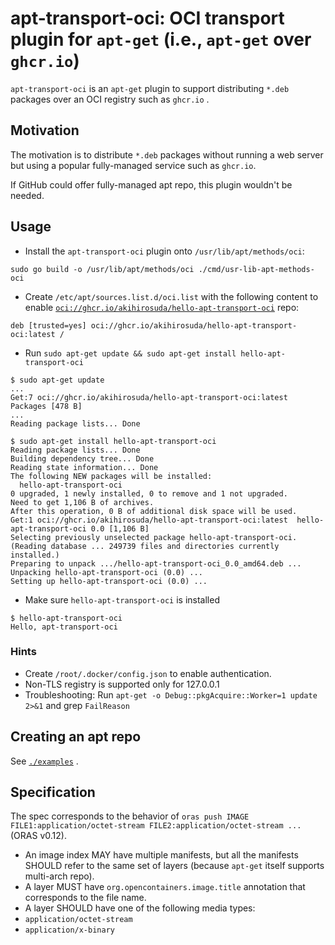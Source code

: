 # apt-transport-oci: OCI transport plugin for `apt-get` (i.e., `apt-get` over `ghcr.io`)

`apt-transport-oci` is an `apt-get` plugin to support distributing `*.deb` packages over an OCI registry such as `ghcr.io` .

## Motivation
The motivation is to distribute `*.deb` packages without running a web server but using a popular fully-managed service such as `ghcr.io`.

If GitHub could offer fully-managed apt repo, this plugin wouldn't be needed.

## Usage

- Install the `apt-transport-oci` plugin onto `/usr/lib/apt/methods/oci`:
```
sudo go build -o /usr/lib/apt/methods/oci ./cmd/usr-lib-apt-methods-oci
```

- Create `/etc/apt/sources.list.d/oci.list` with the following content to enable [`oci://ghcr.io/akihirosuda/hello-apt-transport-oci`](https://ghcr.io/akihirosuda/hello-apt-transport-oci) repo:
```
deb [trusted=yes] oci://ghcr.io/akihirosuda/hello-apt-transport-oci:latest /
```

- Run `sudo apt-get update && sudo apt-get install hello-apt-transport-oci`

```console
$ sudo apt-get update
...
Get:7 oci://ghcr.io/akihirosuda/hello-apt-transport-oci:latest  Packages [478 B]
...
Reading package lists... Done
```

```console
$ sudo apt-get install hello-apt-transport-oci
Reading package lists... Done
Building dependency tree... Done
Reading state information... Done
The following NEW packages will be installed:
  hello-apt-transport-oci
0 upgraded, 1 newly installed, 0 to remove and 1 not upgraded.
Need to get 1,106 B of archives.
After this operation, 0 B of additional disk space will be used.
Get:1 oci://ghcr.io/akihirosuda/hello-apt-transport-oci:latest  hello-apt-transport-oci 0.0 [1,106 B]
Selecting previously unselected package hello-apt-transport-oci.
(Reading database ... 249739 files and directories currently installed.)
Preparing to unpack .../hello-apt-transport-oci_0.0_amd64.deb ...
Unpacking hello-apt-transport-oci (0.0) ...
Setting up hello-apt-transport-oci (0.0) ...
```

- Make sure `hello-apt-transport-oci` is installed
```console
$ hello-apt-transport-oci
Hello, apt-transport-oci
```

### Hints
- Create `/root/.docker/config.json` to enable authentication.
- Non-TLS registry is supported only for 127.0.0.1
- Troubleshooting: Run `apt-get -o Debug::pkgAcquire::Worker=1 update 2>&1` and grep `FailReason`

## Creating an apt repo
See [`./examples`](./examples) .

## Specification
The spec corresponds to the behavior of `oras push IMAGE FILE1:application/octet-stream FILE2:application/octet-stream ...` (ORAS v0.12).

- An image index MAY have multiple manifests, but all the manifests SHOULD refer to the same set of layers (because `apt-get` itself supports multi-arch repo).
- A layer MUST have `org.opencontainers.image.title` annotation that corresponds to the file name.
- A layer SHOULD have one of the following media types:
 - `application/octet-stream`
 - `application/x-binary`

